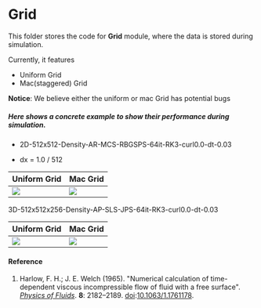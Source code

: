 # Grid

This folder stores the code for **Grid** module, where the data is stored during simulation.

 

Currently, it features

- Uniform Grid
- Mac(staggered) Grid



**Notice**: We believe either the uniform or mac Grid has potential bugs

##### Here shows a concrete example to show their performance during simulation. 

- 2D-512x512-Density-AR-MCS-RBGSPS-64it-RK3-curl0.0-dt-0.03

- dx = 1.0 / 512

| Uniform Grid                                                 | Mac Grid                                                     |
| ------------------------------------------------------------ | ------------------------------------------------------------ |
| ![](../results/Grid/2D-512x512-UniformGrid-Density-AR-MCS-RBGSPS-128it-RK3-curl0.0-dt-0.03.gif) | ![](../results/Grid/2D-512x512-MacGrid-Density-AR-MCS-RBGSPS-128it-RK3-curl0.0-dt-0.03.gif) |

3D-512x512x256-Density-AP-SLS-JPS-64it-RK3-curl0.0-dt-0.03

| Uniform Grid                                                 | Mac Grid                                                     |
| ------------------------------------------------------------ | ------------------------------------------------------------ |
| ![](../results/Grid/3D-512x512x256-UniformGrid-Density-AP-SLS-JPS-64it-RK3-curl0.0-dt-0.03.gif) | ![](../results/Grid/3D-512x512x256-MacGrid-Density-AP-SLS-JPS-64it-RK3-curl0.0-dt-0.03.gif) |



#### Reference

1.  Harlow, F. H.; J. E. Welch (1965). "Numerical calculation of time-dependent viscous incompressible flow of fluid with a free surface". *[Physics of Fluids](https://en.wikipedia.org/wiki/Physics_of_Fluids)*. **8**: 2182–2189. [doi](https://en.wikipedia.org/wiki/Doi_(identifier)):[10.1063/1.1761178](https://doi.org/10.1063%2F1.1761178).

